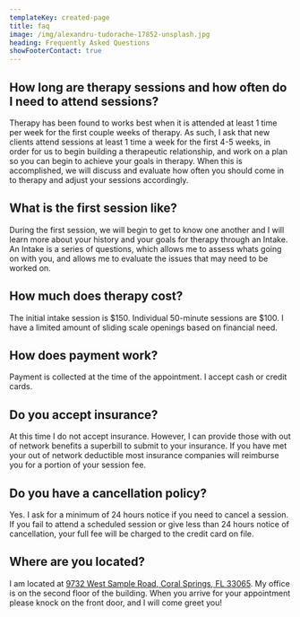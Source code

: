 ```yaml
---
templateKey: created-page
title: faq
image: /img/alexandru-tudorache-17852-unsplash.jpg
heading: Frequently Asked Questions
showFooterContact: true
---
```

## How long are therapy sessions and how often do I need to attend sessions?

Therapy has been found to works best when it is attended at least 1 time per week for the first couple weeks of therapy. As such, I ask that new clients attend sessions at least 1 time a week for the first 4-5 weeks, in order for us to begin building a therapeutic relationship, and work on a plan so you can begin to achieve your goals in therapy. When this is accomplished, we will discuss and evaluate how often you should come in to therapy and adjust your sessions accordingly.

## What is the first session like?

During the first session, we will begin to get to know one another and I will learn more about your history and your goals for therapy through an Intake. An Intake is a series of questions, which allows me to assess whats going on with you, and allows me to evaluate the issues that may need to be worked on. 

## How much does therapy cost?

The initial intake session is $150. Individual 50-minute sessions are $100. I have a limited amount of sliding scale openings based on financial need.

## How does payment work?

Payment is collected at the time of the appointment. I accept cash or credit cards. 

## Do you accept insurance?

At this time I do not accept insurance. However, I can provide those with out of network benefits a superbill to submit to your insurance. If you have met your out of network deductible most insurance companies will reimburse you for a portion of your session fee.

## Do you have a cancellation policy?

Yes. I ask for a minimum of 24 hours notice if you need to cancel a session. If you fail to attend a scheduled session or give less than 24 hours notice of cancellation, your full fee will be charged to the credit card on file. 

## Where are you located?

I am located at [9732 West Sample Road, Coral Springs, FL 33065](https://goo.gl/maps/xz1PZA494Tz). My office is on the second floor of the building. When you arrive for your appointment please knock on the front door, and I will come greet you!
